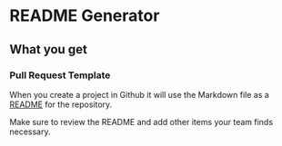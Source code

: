 # README Generator

## What you get

### Pull Request Template

When you create a project in Github it will use the Markdown file as a [README](./templates/README.md.erb) for the repository.

Make sure to review the README and add other items your team finds necessary.
